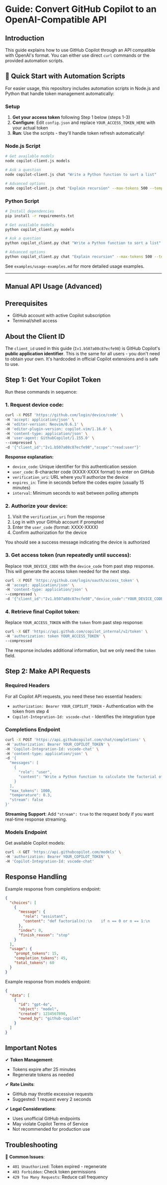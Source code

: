 # Guide: Convert GitHub Copilot to an OpenAI-Compatible API

## Introduction
This guide explains how to use GitHub Copilot through an API compatible with OpenAI's format. You can either use direct `curl` commands or the provided automation scripts.

## 🚀 Quick Start with Automation Scripts

For easier usage, this repository includes automation scripts in Node.js and Python that handle token management automatically:

### Setup
1. **Get your access token** following Step 1 below (steps 1-3)
2. **Configure**: Edit `config.json` and replace `YOUR_ACCESS_TOKEN_HERE` with your actual token
3. **Run**: Use the scripts - they'll handle token refresh automatically!

### Node.js Script
```bash
# Get available models
node copilot-client.js models

# Ask a question
node copilot-client.js chat "Write a Python function to sort a list"

# Advanced options
node copilot-client.js chat "Explain recursion" --max-tokens 500 --temperature 0.7
```

### Python Script
```bash
# Install dependencies
pip install -r requirements.txt

# Get available models
python copilot_client.py models

# Ask a question
python copilot_client.py chat "Write a Python function to sort a list"

# Advanced options
python copilot_client.py chat "Explain recursion" --max-tokens 500 --temperature 0.7
```

See `examples/usage-examples.md` for more detailed usage examples.

---

## Manual API Usage (Advanced)

## Prerequisites
- GitHub account with active Copilot subscription
- Terminal/shell access

## About the Client ID
The `client_id` used in this guide (`Iv1.b507a08c87ecfe98`) is GitHub Copilot's **public application identifier**. This is the same for all users - you don't need to obtain your own. It's hardcoded in official Copilot extensions and is safe to use.

## Step 1: Get Your Copilot Token

Run these commands in sequence:

### 1. Request device code:
```bash
curl -X POST 'https://github.com/login/device/code' \
-H 'accept: application/json' \
-H 'editor-version: Neovim/0.6.1' \
-H 'editor-plugin-version: copilot.vim/1.16.0' \
-H 'content-type: application/json' \
-H 'user-agent: GithubCopilot/1.155.0' \
--compressed \
-d '{"client_id":"Iv1.b507a08c87ecfe98","scope":"read:user"}'
```

**Response explanation:**
- `device_code`: Unique identifier for this authentication session
- `user_code`: 8-character code (XXXX-XXXX format) to enter on GitHub
- `verification_uri`: URL where you'll authorize the device
- `expires_in`: Time in seconds before the codes expire (usually 15 minutes)
- `interval`: Minimum seconds to wait between polling attempts

### 2. Authorize your device:
1. Visit the `verification_uri` from the response
2. Log in with your GitHub account if prompted
3. Enter the `user_code` (format: XXXX-XXXX)
4. Confirm authorization for the device

You should see a success message indicating the device is authorized

### 3. Get access token (run repeatedly until success):
Replace `YOUR_DEVICE_CODE` with the `device_code` from past step response. This will generate the access token needed for the next step.

```bash
curl -X POST 'https://github.com/login/oauth/access_token' \
-H 'accept: application/json' \
-H 'content-type: application/json' \
--compressed \
-d '{"client_id":"Iv1.b507a08c87ecfe98","device_code":"YOUR_DEVICE_CODE","grant_type":"urn:ietf:params:oauth:grant-type:device_code"}'
```

### 4. Retrieve final Copilot token:
Replace `YOUR_ACCESS_TOKEN` with the `token` from past step response:

```bash
curl -X GET 'https://api.github.com/copilot_internal/v2/token' \
-H 'authorization: token YOUR_ACCESS_TOKEN' \
--compressed
```

The response includes additional information, but we only need the `token` field.

## Step 2: Make API Requests

### Required Headers
For all Copilot API requests, you need these two essential headers:
- `authorization: Bearer YOUR_COPILOT_TOKEN` - Authentication with the token from step 4
- `Copilot-Integration-Id: vscode-chat` - Identifies the integration type

### Completions Endpoint

```bash
curl -X POST 'https://api.githubcopilot.com/chat/completions' \
-H 'authorization: Bearer YOUR_COPILOT_TOKEN' \
-H 'Copilot-Integration-Id: vscode-chat' \
-H 'content-type: application/json' \
-d '{
  "messages": [
    {
      "role": "user", 
      "content": "Write a Python function to calculate the factorial of a number"
    }
  ],
  "max_tokens": 1000,
  "temperature": 0.3,
  "stream": false
}'
```

**Streaming Support**: Add `"stream": true` to the request body if you want real-time response streaming.

### Models Endpoint

Get available Copilot models:

```bash
curl -X GET 'https://api.githubcopilot.com/models' \
-H 'authorization: Bearer YOUR_COPILOT_TOKEN' \
-H 'Copilot-Integration-Id: vscode-chat'
```

## Response Handling

Example response from completions endpoint:
```json
{
  "choices": [
    {
      "message": {
        "role": "assistant",
        "content": "def factorial(n):\n    if n == 0 or n == 1:\n        return 1\n    else:\n        return n * factorial(n - 1)"
      },
      "index": 0,
      "finish_reason": "stop"
    }
  ],
  "usage": {
    "prompt_tokens": 15,
    "completion_tokens": 45,
    "total_tokens": 60
  }
}
```

Example response from models endpoint:
```json
{
  "data": [
    {
      "id": "gpt-4o",
      "object": "model",
      "created": 1234567890,
      "owned_by": "github-copilot"
    }
  ]
}
```

## Important Notes

✔ **Token Management**:
- Tokens expire after 25 minutes
- Regenerate tokens as needed
  
✔ **Rate Limits**: 
- GitHub may throttle excessive requests
- Suggested: 1 request every 2 seconds

✔ **Legal Considerations**:
- Uses unofficial GitHub endpoints
- May violate Copilot Terms of Service
- Not recommended for production use

## Troubleshooting

🔧 **Common Issues**:
- `401 Unauthorized`: Token expired - regenerate
- `403 Forbidden`: Check token permissions
- `429 Too Many Requests`: Reduce call frequency
